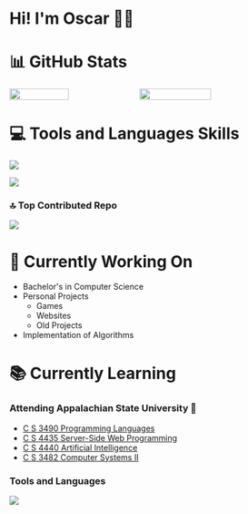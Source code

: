 # Hi! I'm Oscar 👋🏾

# 📊 GitHub Stats
<div style="display: flex; ">
   <img src="https://github-readme-stats.vercel.app/api?username=orss01&theme=dark&hide_border=false&include_all_commits=true&count_private=false" width="45.5%">
   <img src="https://github-readme-streak-stats.herokuapp.com/?user=orss01&theme=dark&hide_border=false" width="50%">
</div>

# 💻 Tools and Languages Skills
![](https://github-readme-stats.vercel.app/api/top-langs/?username=orss01&theme=dark&hide_border=false&include_all_commits=true&count_private=false&layout=compact)

[![](https://skillicons.dev/icons?i=java,python,html,css,js,git,github,c,cpp,vscode,vim,windows,apple,linux,debian,ubuntu,cmake,gradle,md)](https://skillicons.dev)

### 🔝 Top Contributed Repo
![](https://github-contributor-stats.vercel.app/api?username=orss01&limit=5&theme=dark&combine_all_yearly_contributions=true)
</div>

# 🔭 Currently Working On

* Bachelor's in Computer Science
* Personal Projects
    * Games
    * Websites
    * Old Projects
* Implementation of Algorithms

# 📚 Currently Learning

### Attending Appalachian State University 🏫

* [C S 3490 Programming Languages](https://appstate.catalog.acalog.com/preview_course_nopop.php?catoid=15&coid=46890)
* [C S 4435 Server-Side Web Programming](https://appstate.catalog.acalog.com/preview_course_nopop.php?catoid=30&coid=109103)
* [C S 4440 Artificial Intelligence](https://appstate.catalog.acalog.com/preview_course_nopop.php?catoid=30&coid=109104)
* [C S 3482 Computer Systems II](https://appstate.catalog.acalog.com/preview_course_nopop.php?catoid=30&coid=109092)

### Tools and Languages
[![](https://skillicons.dev/icons?i=nodejs,go)](https://skillicons.dev)

<!--
**orss01/orss01** is a ✨ _special_ ✨ repository because its `README.md` (this file) appears on your GitHub profile.

Here are some ideas to get you started:

- 🔭 I’m currently working on ...
- 🌱 I’m currently learning ...
- 👯 I’m looking to collaborate on ...
- 🤔 I’m looking for help with ...
- 💬 Ask me about ...
- 📫 How to reach me: ...
- 😄 Pronouns: ...
- ⚡ Fun fact: ...
-->
